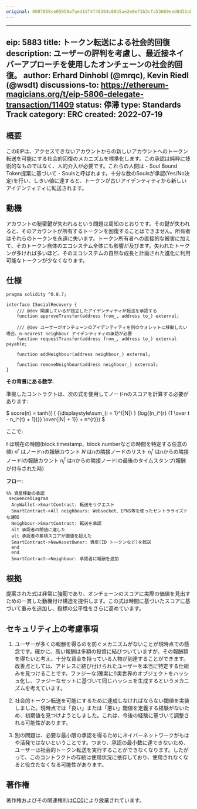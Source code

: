 ```yaml
---
original: 0087058ce05959a7aed1df4f48364c80b5ae2e0e71b3cfa53669eed8d31abf22
---
```


---
eip: 5883
title: トークン転送による社会的回復
description: ユーザーの評判を考慮し、最近接ネイバーアプローチを使用したオンチェーンの社会的回復。
author: Erhard Dinhobl (@mrqc), Kevin Riedl (@wsdt)
discussions-to: https://ethereum-magicians.org/t/eip-5806-delegate-transaction/11409
status: 停滞
type: Standards Track
category: ERC
created: 2022-07-19
---

## 概要

このEIPは、アクセスできないアカウントからの新しいアカウントへのトークン転送を可能にする社会的回復のメカニズムを標準化します。この承認は純粋に技術的なものではなく、人的介入が必要です。これらの人間は - Soul Bound Token提案に基づいて - Soulsと呼ばれます。十分な数のSoulsが承認(Yes/No決定)を行い、しきい値に達すると、トークンが古いアイデンティティから新しいアイデンティティに転送されます。

## 動機

アカウントの秘密鍵が失われるという問題は周知のとおりです。その鍵が失われると、そのアカウントが所有するトークンを回復することはできません。所有者はそれらのトークンを永遠に失います。トークン所有者への直接的な被害に加えて、そのトークン自体のエコシステム全体にも影響が及びます。失われたトークンが多ければ多いほど、そのエコシステムの自然な成長と計画された進化に利用可能なトークンが少なくなります。

## 仕様

```solidity
pragma solidity ^0.8.7;

interface ISocialRecovery {
    /// @dev 関連しているが独立したアイデンティティが転送を承認する
    function approveTransfer(address from_, address to_) external;

    /// @dev ユーザーがオンチェーンのアイデンティティを別のウォレットに移動したい場合、n-nearest neighbour アイデンティティの承認が必要
    function requestTransfer(address from_, address to_) external payable;

    function addNeighbour(address neighbour_) external;

    function removeNeighbour(address neighbour_) external;
}
```

**その背景にある数学**:

準拠したコントラクトは、次の式を使用してノードnのスコアを計算する必要があります:

$ score(n) = tanh({ { {\displaystyle\sum_{i = 1}^{|N|} } {log{(n_i^{r} {1 \over t - n_i^{t} + 1})}} \over{|N| + 1}} + n^{r}}) $

ここで:

$t$ は現在の時間(block.timestamp、block.numberなどの時間を特定する任意の値)
$n^{r}$ はノードnの報酬カウント
$N$ はnの隣接ノードのリスト
$n_i^{r}$ はnからの隣接ノードiの報酬カウント
$n_i^{t}$ はnからの隣接ノードiの最後のタイムスタンプ(報酬が付与された時)

**フロー**:

```mermaid
%% 資産移動の承認
 sequenceDiagram
  AnyWallet->SmartContract: 転送をリクエスト
  SmartContract->All neighbours: Websocket、EPNS等を使ったセントラライズドな通知
  Neighbour->SmartContract: 転送を承認
  alt 承認者の閾値に達した
  alt 承認者の累積スコアが閾値を超えた
  SmartContract->NewAssetOwner: 資産(ID トークンなど)を転送
  end
  end
  SmartContract->Neighbour: 承認者に報酬を追加
```

## 根拠

提案された式は非常に強靭であり、オンチェーンのスコアに実際の価値を見出すための一貫した動機付け構造を提供します。この式は時間に基づいたスコアに基づいて重みを追加し、指標の公平性をさらに高めています。

## セキュリティ上の考慮事項

1) ユーザーが多くの報酬を得るのを防ぐメカニズムがないことが現時点での懸念です。確かに、高い報酬は多額の投資に結びついていますが、その報酬額を得たいと考え、十分な資金を持っている人物が到達することができます。改善点としては、アドレスに結び付けられたユーザーを本当に特定する仕組みを見つけることです。ファジーな(確実に!)実世界のオブジェクトをハッシュ化し、ファジーなセットに基づいて同じハッシュを生成するというメカニズムを考えています。

2) 社会的トークン転送を可能にするために達成しなければならない閾値を実装しました。現時点では「良い」または「悪い」閾値を定義する経験がないため、初期値を見つけようとしました。これは、今後の経験に基づいて調整される可能性があります。

3) 別の問題は、必要な最小限の承認を得るためにネイバーネットワークがもはや活発ではないということです。つまり、承認の最小数に達できないため、ユーザーは社会的トークン転送を実行することができなくなります。したがって、このコントラクトの存続は使用状況に依存しており、使用されなくなると役立たなくなる可能性があります。

## 著作権

著作権およびその関連権利は[CC0](../LICENSE.md)により放棄されています。